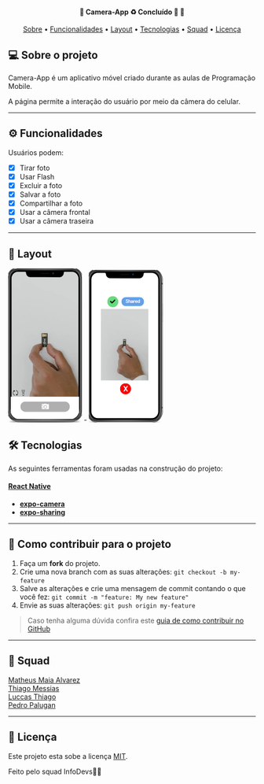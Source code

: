 <h4 align="center"> 
	🚧  Camera-App ♻️ Concluído 🚀 🚧
</h4>

<p align="center">
 <a href="#-sobre-o-projeto">Sobre</a> •
 <a href="#-funcionalidades">Funcionalidades</a> •
 <a href="#-layout">Layout</a> • 
 <a href="#-tecnologias">Tecnologias</a> •  
 <a href="#-squad">Squad</a> • 
 <a href="#user-content--licença">Licença</a>
</p>

## 💻 Sobre o projeto

Camera-App é um aplicativo móvel criado durante as aulas de Programação Mobile.

A página permite a interação do usuário por meio da câmera do celular.

---

## ⚙️ Funcionalidades

Usuários podem: 
- [x] Tirar foto
- [x] Usar Flash 
- [x] Excluir a foto
- [x] Salvar a foto
- [x] Compartilhar a foto
- [x] Usar a câmera frontal
- [x] Usar a câmera traseira
---

## 🎨 Layout

![1](https://github.com/MatheusAlvarez/Camera-App/blob/main/_assets/001.png) - ![2](https://github.com/MatheusAlvarez/Camera-App/blob/main/_assets/002.png)

## 🛠 Tecnologias

As seguintes ferramentas foram usadas na construção do projeto:

#### [React Native](https://reactnative.dev)

-   **[expo-camera](https://reactnative.dev)**
-   **[expo-sharing](https://docs.expo.dev/versions/latest/sdk/sharing/)**

---

## 💪 Como contribuir para o projeto

1. Faça um **fork** do projeto.
2. Crie uma nova branch com as suas alterações: `git checkout -b my-feature`
3. Salve as alterações e crie uma mensagem de commit contando o que você fez: `git commit -m "feature: My new feature"`
4. Envie as suas alterações: `git push origin my-feature`
> Caso tenha alguma dúvida confira este [guia de como contribuir no GitHub](./CONTRIBUTING.md)
---

## 🦸 Squad

<a href="https://br.linkedin.com/in/matheus-maia-alvarez-">
Matheus Maia Alvarez</a>
 <br />

 <a href="https://github.com/Thmsantos">
Thiago Messias</a>
 <br />

 <a href="https://github.com/LuccasThiago">
Luccas Thiago</a>
 <br />

 <a href="https://github.com/pedropalugan">
Pedro Palugan</a>
 <br />
 
---

## 📝 Licença

Este projeto esta sobe a licença [MIT](./LICENSE).

Feito pelo squad InfoDevs👋🏽
